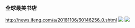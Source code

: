 ### 全球最美书店
http://news.ifeng.com/a/20181106/60146256_0.shtml
![](http://d.ifengimg.com/mw978_mh598/p3.ifengimg.com/2018_45/3ab93e37-3573-4c2b-870f-070b9d7498e0_8B6B0B692B2D9C1908FF5A0802A477C58F567DCF_w1024_h682.jpg)
![](http://d.ifengimg.com/mw978_mh598/p1.ifengimg.com/2018_45/e53313ad-cefd-44cb-a4b7-9648c98de754_9AB7359E06E11233E747E8DE6C25CF480BE45253_w1024_h682.jpg)